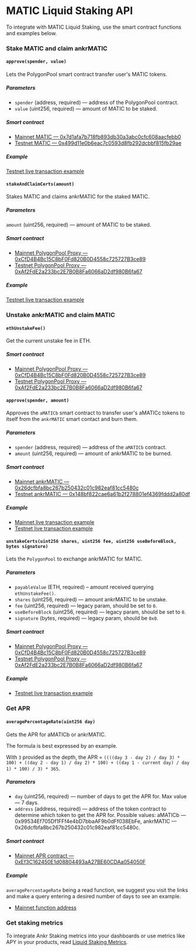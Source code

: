 # MATIC Liquid Staking API

To integrate with MATIC Liquid Staking, use the smart contract functions and examples below.

### Stake MATIC and claim ankrMATIC

#### `approve(spender, value)`

Lets the PolygonPool smart contract transfer user's MATIC tokens.

##### Parameters
* `spender` (address, required) — address of the PolygonPool contract.
* `value` (uint256, required) — amount of MATIC to be staked.

##### Smart contract

* [Mainnet MATIC — 0x7d1afa7b718fb893db30a3abc0cfc608aacfebb0](https://etherscan.io/token/0x7d1afa7b718fb893db30a3abc0cfc608aacfebb0)
* [Testnet MATIC — 0x499d11e0b6eac7c0593d8fb292dcbbf815fb29ae](https://goerli.etherscan.io/address/0x499d11e0b6eac7c0593d8fb292dcbbf815fb29ae)

##### Example

[Testnet live transaction example](https://goerli.etherscan.io/tx/0xf16fc3ae51b460393f7bc8d2e7407fed4867a9c129c74eda674d86e3171003e8)

#### `stakeAndClaimCerts(amount)`

Stakes MATIC and claims ankrMATIC for the staked MATIC.

##### Parameters

`amount` (uint256, required) — amount of MATIC to be staked.

##### Smart contract

* [Mainnet PolygonPool Proxy — 0xCfD4B4Bc15C8bF0Fd820B0D4558c725727B3ce89](https://etherscan.io/address/0xCfD4B4Bc15C8bF0Fd820B0D4558c725727B3ce89)
* [Testnet PolygonPool Proxy — 0xAf2FdE2a233bc2E7B0B8Fa6066aD2df980B6fa67](https://goerli.etherscan.io/address/0xAf2FdE2a233bc2E7B0B8Fa6066aD2df980B6fa67)

##### Example

[Testnet live transaction example](https://goerli.etherscan.io/tx/0xd45229eb00fd9e7bc78a0e1b71677735c80b989538d6b26670c27cde5bcd2be4)

### Unstake ankrMATIC and claim MATIC

#### `ethUnstakeFee()`

Get the current unstake fee in ETH.

##### Smart contract

* [Mainnet PolygonPool Proxy — 0xCfD4B4Bc15C8bF0Fd820B0D4558c725727B3ce89](https://etherscan.io/address/0xCfD4B4Bc15C8bF0Fd820B0D4558c725727B3ce89)
* [Testnet PolygonPool Proxy — 0xAf2FdE2a233bc2E7B0B8Fa6066aD2df980B6fa67](https://goerli.etherscan.io/address/0xAf2FdE2a233bc2E7B0B8Fa6066aD2df980B6fa67)

#### `approve(spender, amount)`

Approves the `aMATICb` smart contract to transfer user's aMATICc tokens to itself from the `ankrMATIC` smart contact and burn them. 

##### Parameters
* `spender` (address, required) — address of the `aMATICb` contract.
* `amount` (uint256, required) — amount of ankrMATIC to be burned.

##### Smart contract

* [Mainnet ankrMATIC — 0x26dcfbfa8bc267b250432c01c982eaf81cc5480c](https://etherscan.io/address/0x26dcfbfa8bc267b250432c01c982eaf81cc5480c)
* [Testnet ankrMATIC — 0x148bf822cae6a61b2f278801ef4369fddd2a80df](https://goerli.etherscan.io/address/0x148bf822cae6a61b2f278801ef4369fddd2a80df)

##### Example

* [Mainnet live transaction example](https://etherscan.io/tx/0xbd7150bb5e122460b31d4a3b1d12fe225c34178a75921b3e13b20c9d48eb03a7)
* [Testnet live transaction example](https://goerli.etherscan.io/tx/0x772e34152e3fccfbfbb0170a206e55373df792b3b50f47996596b5b137095006)

#### `unstakeCerts(uint256 shares, uint256 fee, uint256 useBeforeBlock, bytes signature)`

Lets the `PolygonPool` to exchange ankrMATIC for MATIC.

##### Parameters
* `payableValue` (ETH, required) – amount received querying `ethUnstakeFee()`.
* `shares` (uint256, required) — amount ankrMATIC to be unstake.
* `fee` (uint256, required) — legacy param, should be set to `0`.
* `useBeforeBlock` (uint256, required) — legacy param, should be set to `0`.
* `signature` (bytes, required) — legacy param, should be `0x0`.

##### Smart contract

* [Mainnet PolygonPool Proxy — 0xCfD4B4Bc15C8bF0Fd820B0D4558c725727B3ce89](https://etherscan.io/address/0xCfD4B4Bc15C8bF0Fd820B0D4558c725727B3ce89)
* [Testnet PolygonPool Proxy — 0xAf2FdE2a233bc2E7B0B8Fa6066aD2df980B6fa67](https://goerli.etherscan.io/address/0xAf2FdE2a233bc2E7B0B8Fa6066aD2df980B6fa67)

##### Example

* [Testnet live transaction example](https://goerli.etherscan.io/tx/0x354074f3cc047f6ce02d956746f6dafe70c41d906feb116b8869a63a80ae2791)

### Get APR

#### `averagePercentageRate(uint256 day)`

Gets the APR for aMATICb or ankrMATIC. 

The formula is best expressed by an example. 

With `3` provided as the depth, the APR = `((((day 3 - day 2) / day 3) * 100) + ((day 2 - day 1) / day 2) * 100) + ((day 1 - current day) / day 1) * 100) / 3) * 365`.

##### Parameters

* `day` (uint256, required) — number of days to get the APR for. Max value — 7 days.
* `address` (address, required) — address of the token contract to determine which token to get the APR for. Possible values: aMATICb — 0x99534Ef705Df1FFf4e4bD7bbaAF9b0dFf038EbFe, ankrMATIC — 0x26dcfbfa8bc267b250432c01c982eaf81cc5480c.

##### Smart contract

* [Mainnet APR contract — 0xEf3C162450E1d08804493aA27BE60CDAa054050F](https://polygonscan.com/address/0xEf3C162450E1d08804493aA27BE60CDAa054050F)

##### Example

`averagePercentageRate` being a read function, we suggest you visit the links and make a query entering a desired number of days to see an example. 
* [Mainnet function address](https://polygonscan.com/readContract?m=normal&a=0xEf3C162450E1d08804493aA27BE60CDAa054050F&v=0xb902b8024cab7a17500d9dbab77a4c060d5c10f2&t=false#readCollapse1)

### Get staking metrics

To integrate Ankr Staking metrics into your dashboards or use metrics like APY in your products, read [Liquid Staking Metrics](/staking/for-integrators/restful-api/staking-metrics/).
